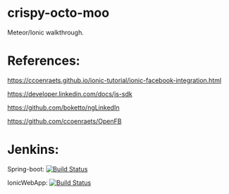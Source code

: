 # crispy-octo-moo
Meteor/Ionic walkthrough.

# References:

https://ccoenraets.github.io/ionic-tutorial/ionic-facebook-integration.html

https://developer.linkedin.com/docs/js-sdk

https://github.com/boketto/ngLinkedIn

https://github.com/ccoenraets/OpenFB

# Jenkins:

Spring-boot: [![Build Status](http://ec2-54-218-60-55.us-west-2.compute.amazonaws.com:8080/buildStatus/icon?job=DEV_Snap415_Server)](http://ec2-54-218-60-55.us-west-2.compute.amazonaws.com:8080/job/DEV_Snap415_Server/)

IonicWebApp: [![Build Status](http://ec2-54-218-60-55.us-west-2.compute.amazonaws.com:8080/job/DEV_Snap415_WebApp/badge/icon)](http://ec2-54-218-60-55.us-west-2.compute.amazonaws.com:8080/job/DEV_Snap415_WebApp/)
